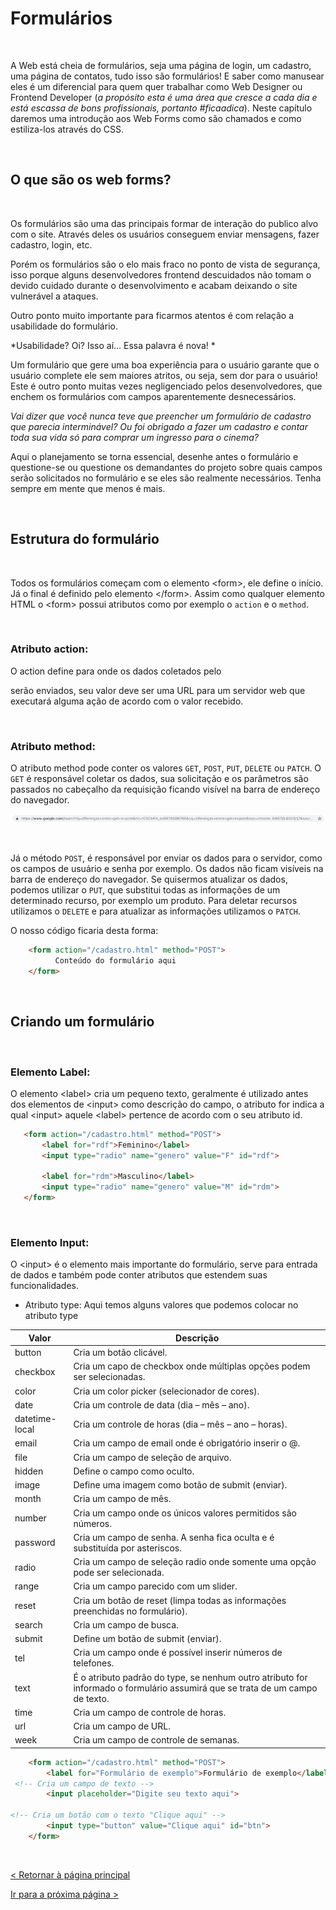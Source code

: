 # Formulários
  
  
&nbsp;
  
   
 A Web está cheia de formulários, seja uma página de login, um cadastro, uma página de contatos, tudo isso são formulários! E saber como manusear eles é um diferencial para quem quer trabalhar como Web Designer ou Frontend Developer (*a propósito esta é uma área que cresce a cada dia e está escassa de bons profissionais, portanto #ficaadica*). 
Neste capítulo daremos uma introdução aos Web Forms como são chamados e como estiliza-los através do CSS. 
  
  
&nbsp;
  
   
 ## O que são os web forms?
   
  
&nbsp;
  
   
 Os formulários são uma das principais formar de interação do publico alvo com o site. Através deles os usuários conseguem enviar mensagens, fazer cadastro, login, etc. 
   
Porém os formulários são o elo mais fraco no ponto de vista de segurança, isso porque alguns desenvolvedores frontend descuidados não tomam o devido cuidado durante o desenvolvimento e acabam deixando o site vulnerável a ataques.
  
Outro ponto muito importante para ficarmos atentos é com relação a usabilidade do formulário.

*Usabilidade? Oi? Isso aí… Essa palavra é nova! *

Um formulário que gere uma boa experiência para o usuário garante que o usuário complete ele sem maiores atritos, ou seja, sem dor para o usuário! Este é outro ponto muitas vezes negligenciado pelos desenvolvedores, que enchem os formulários com campos aparentemente desnecessários. 

*Vai dizer que você nunca teve que preencher um formulário de cadastro que parecia interminável?
Ou foi obrigado a fazer um cadastro e contar toda sua vida só para comprar um ingresso para o cinema?*

Aqui o planejamento se torna essencial, desenhe antes o formulário e questione-se ou questione os demandantes do projeto sobre quais campos serão solicitados no formulário e se eles são realmente necessários. Tenha sempre em mente que menos é mais.
  
  
&nbsp;
  
   
 ## Estrutura do formulário
   
  
&nbsp;
  
   
 Todos os formulários começam com o elemento \<form\>, ele define o início. Já o final é definido pelo elemento \</form\>. Assim como qualquer elemento HTML o \<form\> possui atributos como por exemplo o ```action``` e o ```method```.
  
  
&nbsp;
  
   
 ### Atributo action:
 
 O action define para onde os dados coletados pelo <form> serão enviados, seu valor deve ser uma URL para um servidor web que executará alguma ação de acordo com o valor recebido.
  
  
&nbsp;
  
   
 ### Atributo method:
 
 O atributo method pode conter os valores ```GET```, ```POST```, ```PUT```, ```DELETE``` ou ```PATCH```. O ```GET``` é responsável coletar os dados, sua solicitação e os parâmetros são passados no cabeçalho da requisição ficando visível na barra de endereço do navegador. 
 
![Method GET](imagens/method.png)
  
  
&nbsp;
  
   
 Já o método ```POST```, é responsável por enviar os dados para o servidor, como os campos de usuário e senha por exemplo. Os dados não ficam visíveis na barra de endereço do navegador. 
Se quisermos atualizar os dados, podemos utilizar o ```PUT```, que substitui todas as informações de um determinado recurso, por exemplo um produto. Para deletar recursos utilizamos o ```DELETE``` e para atualizar as informações utilizamos o ```PATCH```.
  
  
O nosso código ficaria desta forma:

```html
    <form action="/cadastro.html" method="POST">
    	  Conteúdo do formulário aqui
    </form>
```
  
  
&nbsp;
  
   
 ## Criando um formulário
  
  
&nbsp;
  
   
 ### Elemento Label:
 
 O elemento \<label\> cria um pequeno texto, geralmente é utilizado antes dos elementos de \<input\> como descrição do campo, o atributo for indica a qual \<input\> aquele \<label\> pertence de acordo com o seu atributo id.
 
 ```html
    <form action="/cadastro.html" method="POST">
        <label for="rdf">Feminino</label>
        <input type="radio" name="genero" value="F" id="rdf">

        <label for="rdm">Masculino</label>
        <input type="radio" name="genero" value="M" id="rdm">
    </form>
```
  
  
&nbsp;
  
   
### Elemento Input:

O \<input\> é o elemento mais importante do formulário, serve para entrada de dados e também pode conter atributos que estendem suas funcionalidades.
  
  
  * Atributo type: Aqui temos alguns valores que podemos colocar no atributo type
  
| Valor          | Descrição                                                                                                                    |
|----------------|------------------------------------------------------------------------------------------------------------------------------|
| button         | Cria um botão clicável.                                                                                                      |
| checkbox       | Cria um capo de checkbox onde múltiplas opções podem ser selecionadas.                                                       |
| color          | Cria um color picker (selecionador de cores).                                                                                |
| date           | Cria um controle de data (dia – mês – ano).                                                                                  |
| datetime-local | Cria um controle de horas (dia – mês – ano – horas).                                                                         |
| email          | Cria um campo de email onde é obrigatório inserir o @.                                                                       |
| file           | Cria um campo de seleção de arquivo.                                                                                         |
| hidden         | Define o campo como oculto.                                                                                                  |
| image          | Define uma imagem como botão de submit (enviar).                                                                             |
| month          | Cria um campo de mês.                                                                                                        |
| number         | Cria um campo onde os únicos valores permitidos são números.                                                                 |
| password       | Cria um campo de senha. A senha fica oculta e é substituída por asteriscos.                                                  |
| radio          | Cria um campo de seleção radio onde somente uma opção pode ser selecionada.                                                  |
| range          | Cria um campo parecido com um slider.                                                                                        |
| reset          | Cria um botão de reset (limpa todas as informações preenchidas no formulário).                                               |
| search         | Cria um campo de busca.                                                                                                      |
| submit         | Define um botão de submit (enviar).                                                                                          |
| tel            | Cria um campo onde é possível inserir números de telefones.                                                                  |
| text           | É o atributo padrão do type, se nenhum outro atributo for informado o formulário assumirá que se trata de um campo de texto. |
| time           | Cria um campo de controle de horas.                                                                                          |
| url            | Cria um campo de URL.                                                                                                        |
| week           | Cria um campo de controle de semanas.                                                                       
  
  

```html
    <form action="/cadastro.html" method="POST">
        <label for="Formulário de exemplo">Formulário de exemplo</label>
 <!-- Cria um campo de texto -->
        <input placeholder="Digite seu texto aqui">

<!-- Cria um botão com o texto "Clique aqui" -->
        <input type="button" value="Clique aqui" id="btn">
    </form>
```



  
  
&nbsp;
  
   
[< Retornar à página principal](../README.md)
  
  
[Ir para a próxima página >](15-Elementos-semânticos.md)
